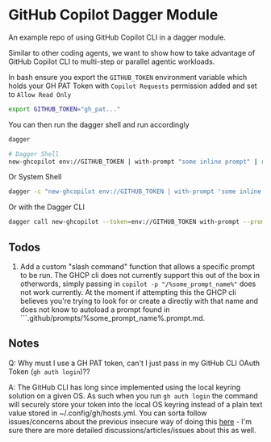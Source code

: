 # GitHub Copilot Dagger Module

An example repo of using GitHub Copilot CLI in a dagger module.

Similar to other coding agents, we want to show how to take advantage of GitHub Copilot CLI to multi-step or parallel agentic workloads.


In bash ensure you export the ```GITHUB_TOKEN``` environment variable which holds your GH PAT Token with ```Copilot Requests``` permission added and set to ```Allow Read Only```
```bash
export GITHUB_TOKEN="gh_pat..."
```

You can then run the dagger shell and run accordingly
```bash
dagger

# Dagger Shell
new-ghcopilot env://GITHUB_TOKEN | with-prompt "some inline prompt" | response | content
```

Or System Shell
```bash
dagger -c "new-ghcopilot env://GITHUB_TOKEN | with-prompt 'some inline prompt' | response | content"
```

Or with the Dagger CLI
```bash
dagger call new-ghcopilot --token=env://GITHUB_TOKEN with-prompt --prompt='some inline prompt' response content
```

## Todos
1. Add a custom "slash command" function that allows a specific prompt to be run.  The GHCP cli does not currently support this out of the box in otherwords, simply passing in ```copilot -p "/%some_prompt_name%"``` does not work currently.  At the moment if attempting this the GHCP cli believes you're trying to look for or create a directiy with that name and does not know to autoload a prompt found in ```.github/prompts/%some_prompt_name%.prompt.md.

## Notes

Q: Why must I use a GH PAT token, can't I just pass in my GitHub CLI OAuth Token (```gh auth login```)??

A: The GitHub CLI has long since implemented using the local keyring solution on a given OS.  As such when you run ```gh auth login``` the command will securely store your token into the local OS keyring instead of a plain text value stored in ~/.config/gh/hosts.yml.  You can sorta follow issues/concerns about the previous insecure way of doing this [here](https://github.com/cli/cli/issues/8954) - I'm sure there are more detailed discussions/articles/issues about this as well.